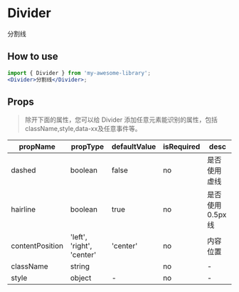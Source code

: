 # Divider
分割线
## How to use

```jsx
import { Divider } from 'my-awesome-library';
<Divider>分割线</Divider>;
```

## Props
>除开下面的属性，您可以给 Divider 添加任意元素能识别的属性，包括className,style,data-xx及任意事件等。

| propName  | propType | defaultValue | isRequired | desc |
| --------- | -------- | ------------ | ---------- | -----|
| dashed | boolean | false |  no | 	是否使用虚线 |
| hairline | boolean |	true | no |	是否使用 0.5px 线	|
| contentPosition	|'left', 'right', 'center' | 	'center' |  no | 内容位置 |
| className | string   |              | no         |  - |
| style | object   |      -      | no         | - |
